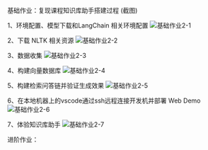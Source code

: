 基础作业：复现课程知识库助手搭建过程 (截图)

1、环境配置、模型下载和LangChain 相关环境配置
![基础作业2-1](https://github.com/xiaomile/InternLM-homework/assets/14927720/b2ca215d-7cfb-46f7-b6b7-237fe148ffb9)

2、下载 NLTK 相关资源
![基础作业2-2](https://github.com/xiaomile/InternLM-homework/assets/14927720/0b0405f2-8e2d-452a-8822-00b9e044e2d7)

3、数据收集
![基础作业2-3](https://github.com/xiaomile/InternLM-homework/assets/14927720/14d87315-e171-495d-b04c-948dc5efb741)

4、构建向量数据库
![基础作业2-4](https://github.com/xiaomile/InternLM-homework/assets/14927720/fac7cbd1-ff13-485f-b63f-0a8cc4a01060)

5、构建检索问答链并验证生成效果
![基础作业2-5](https://github.com/xiaomile/InternLM-homework/assets/14927720/f92e236c-7335-45e1-9c63-038d68456bbc)

6、在本地机器上的vscode通过ssh远程连接开发机并部署 Web Demo
![基础作业2-6](https://github.com/xiaomile/InternLM-homework/assets/14927720/689380f3-de8e-4bf9-bccd-7f4a817e4e2f)

7、体验知识库助手
![基础作业2-7](https://github.com/xiaomile/InternLM-homework/assets/14927720/6bcdd760-3965-4475-a02c-d6b5bc4ce7dd)

进阶作业：
